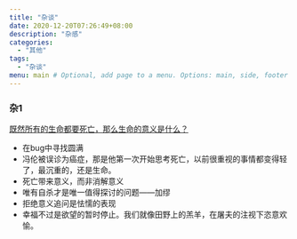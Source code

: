 ```yaml
---
title: "杂谈"
date: 2020-12-20T07:26:49+08:00
description: "杂感"
categories:
  - "其他"
tags:
  - "杂谈"
menu: main # Optional, add page to a menu. Options: main, side, footer
---
```


### 杂1
[既然所有的生命都要死亡，那么生命的意义是什么？](https://www.zhihu.com/question/288017836)
  - 在bug中寻找圆满
  - 冯伦被误诊为癌症，那是他第一次开始思考死亡，以前很重视的事情都变得轻了，最沉重的，还是生命。
  - 死亡带来意义，而非消解意义
  - 唯有自杀才是唯一值得探讨的问题——加缪
  - 拒绝意义追问是怯懦的表现
  - 幸福不过是欲望的暂时停止。我们就像田野上的羔羊，在屠夫的注视下恣意欢愉。

